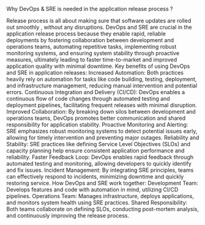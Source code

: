 Why DevOps & SRE is needed in the application release process ? 

Release process is all about making sure that software updates are rolled out smoothly , without any disruptions.
DevOps and SRE are crucial in the application release process because they enable rapid, reliable deployments by fostering collaboration between development and operations teams, automating repetitive tasks, implementing robust monitoring systems, and ensuring system stability through proactive measures, ultimately leading to faster time-to-market and improved application quality with minimal downtime. 
Key benefits of using DevOps and SRE in application releases:
Increased Automation:
Both practices heavily rely on automation for tasks like code building, testing, deployment, and infrastructure management, reducing manual intervention and potential errors. 
Continuous Integration and Delivery (CI/CD):
DevOps enables a continuous flow of code changes through automated testing and deployment pipelines, facilitating frequent releases with minimal disruption. 
Improved Collaboration:
By breaking down silos between development and operations teams, DevOps promotes better communication and shared responsibility for application stability. 
Proactive Monitoring and Alerting:
SRE emphasizes robust monitoring systems to detect potential issues early, allowing for timely intervention and preventing major outages. 
Reliability and Stability:
SRE practices like defining Service Level Objectives (SLOs) and capacity planning help ensure consistent application performance and reliability. 
Faster Feedback Loop:
DevOps enables rapid feedback through automated testing and monitoring, allowing developers to quickly identify and fix issues. 
Incident Management:
By integrating SRE principles, teams can effectively respond to incidents, minimizing downtime and quickly restoring service. 
How DevOps and SRE work together:
Development Team:
Develops features and code with automation in mind, utilizing CI/CD pipelines. 
Operations Team:
Manages infrastructure, deploys applications, and monitors system health using SRE practices. 
Shared Responsibility:
Both teams collaborate on defining SLOs, conducting post-mortem analysis, and continuously improving the release process. 
